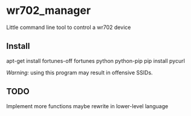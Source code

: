 # wr702_manager
Little command line tool to control a wr702 device

## Install
apt-get install fortunes-off fortunes python python-pip
pip install pycurl

_Warning:_ using this program may result in offensive SSIDs.

## TODO
Implement more functions
maybe rewrite in lower-level language

